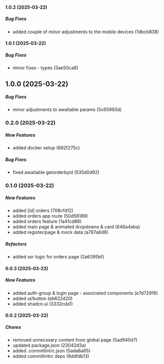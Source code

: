 #### 1.0.2 (2025-03-22)

##### Bug Fixes

*  added couple of minor adjustments to the mobile devices (1dbcb838)

#### 1.0.1 (2025-03-22)

##### Bug Fixes

*  minor fixes - types (3ae50ca8)

## 1.0.0 (2025-03-22)

##### Bug Fixes

*  minor adjustments to awaitable params (5c65993d)

### 0.2.0 (2025-03-22)

##### New Features

*  added docker setup (682f275c)

##### Bug Fixes

*  fixed awaitable getorderbyid (535d0d92)

### 0.1.0 (2025-03-22)

##### New Features

*  added [id] orders (708cfd12)
*  added orders app route (50d58189)
*  added orders feature (1a41cd88)
*  added main page & animated dropdowns & card (646a4aba)
*  added register/page & mock data (a787a6d6)

##### Refactors

*  added ssr logic for orders page (2a6395bf)

#### 0.0.3 (2025-03-22)

##### New Features

*  added auth-group & login page - associated components (e7d72916)
*  added ui/button (eb622d20)
*  added shadcn.ui (3332cda1)

#### 0.0.2 (2025-03-22)

##### Chores

*  removed unnecssary content from global page (5ad940d7)
*  updated package.json (23042d3a)
*  added .commitlintrc.json (5ada8a65)
*  added commitlintrc deps (8ddfdb13)

